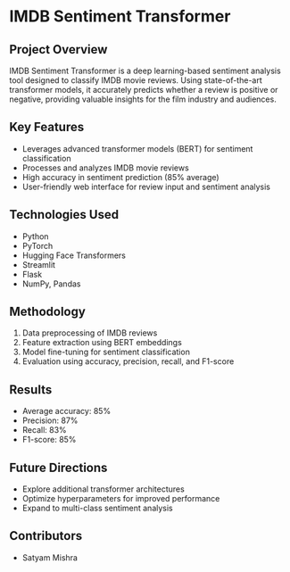 # IMDB Sentiment Transformer

## Project Overview
IMDB Sentiment Transformer is a deep learning-based sentiment analysis tool designed to classify IMDB movie reviews. Using state-of-the-art transformer models, it accurately predicts whether a review is positive or negative, providing valuable insights for the film industry and audiences.

## Key Features
- Leverages advanced transformer models (BERT) for sentiment classification
- Processes and analyzes IMDB movie reviews
- High accuracy in sentiment prediction (85% average)
- User-friendly web interface for review input and sentiment analysis

## Technologies Used
- Python
- PyTorch
- Hugging Face Transformers
- Streamlit
- Flask
- NumPy, Pandas

## Methodology
1. Data preprocessing of IMDB reviews
2. Feature extraction using BERT embeddings
3. Model fine-tuning for sentiment classification
4. Evaluation using accuracy, precision, recall, and F1-score

## Results
- Average accuracy: 85%
- Precision: 87%
- Recall: 83%
- F1-score: 85%

## Future Directions
- Explore additional transformer architectures
- Optimize hyperparameters for improved performance
- Expand to multi-class sentiment analysis


## Contributors
- Satyam Mishra
